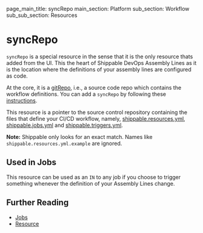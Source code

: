 page_main_title: syncRepo
main_section: Platform
sub_section: Workflow
sub_sub_section: Resources

# syncRepo
`syncRepo` is a special resource in the sense that it is the only resource thats added from the UI. This the heart of Shippable DevOps Assembly Lines as it is the location where the definitions of your assembly lines are configured as code.

At the core, it is a [gitRepo](/platform/workflow/resource/gitrepo), i.e., a source code repo which contains the workflow definitions. You can add a `syncRepo` by following these [instructions](/platform/tutorial/workflow/howto-crud-syncrepo).


This resource is a pointer to the source control repository containing the files that define your CI/CD workflow, namely, [shippable.resources.yml](/platform/tutorial/workflow/shippable-resources-yml), [shippable.jobs.yml](/platform/tutorial/workflow/shippable-jobs-yml) and [shippable.triggers.yml](/platform/tutorial/workflow/shippable-triggers-yml).

**Note:** Shippable only looks for an exact match. Names like `shippable.resources.yml.example` are ignored.

## Used in Jobs
This resource can be used as an `IN` to any job if you choose to trigger something whenever the definition of your Assembly Lines change.

## Further Reading
* [Jobs](/platform/workflow/job/overview)
* [Resource](/platform/workflow/resource/overview)
